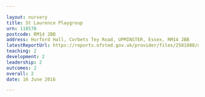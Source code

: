 ```yaml
---

layout: nursery
title: St Laurence Playgroup
urn: 118578
postcode: RM14 2BB
address: Hurford Hall, Corbets Tey Road, UPMINSTER, Essex, RM14 2BB
latestReportUrl: https://reports.ofsted.gov.uk/provider/files/2581808/urn/118578.pdf
teaching: 2
development: 2
leadership: 2
outcomes: 2
overall: 2
date: 16 June 2016

---
```


